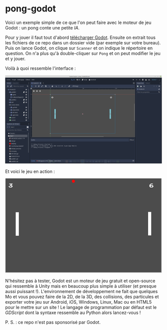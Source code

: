 # pong-godot
Voici un exemple simple de ce que l'on peut faire avec le moteur de jeu Godot : un pong conte une petite *IA*.

Pour y jouer il faut tout d'abord [télécharger Godot](https://godotengine.org/download/). Ensuite on extrait tous les fichiers de ce repo dans un dossier vide (par exemple sur votre bureau). Puis on lance Godot, on clique sur `Scanner` et on indique le répertoire en question. On n'a plus qu'à double-cliquer sur `Pong` et on peut modifier le jeu et y jouer.

Voilà à quoi ressemble l'interface :

![interface](./interface.png "Sympa, nan ?")

Et voici le jeu en action :

![jeu](./jeu.gif "Désolé pour la fluidité...")

N'hésitez pas à tester, Godot est un moteur de jeu gratuit et open-source qui ressemble à Unity mais en beaucoup plus simple à utiliser (et presque aussi puissant !). L'environnement de développement ne fait que quelques Mo et vous pouvez faire de la 2D, de la 3D, des collisions, des particules et exporter votre jeu sur Android, iOS, Windows, Linux, Mac ou en HTML5 pour le mettre sur un site ! Le langage de programmation par défaut est le *GDScript* dont la syntaxe ressemble au Python alors lancez-vous !

P. S. : ce repo n'est pas sponsorisé par Godot.
